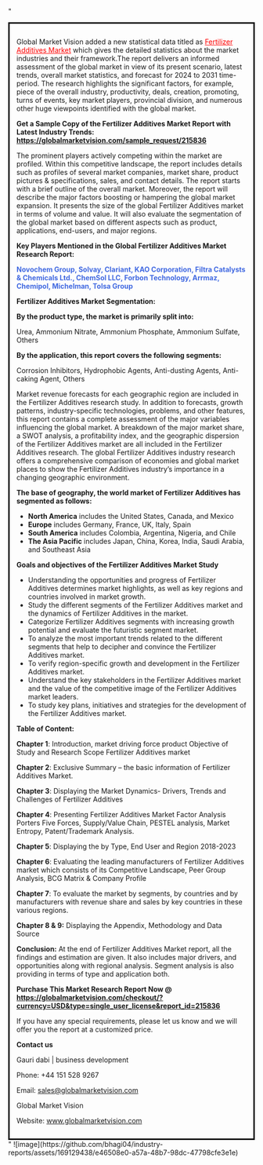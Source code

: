 "<div style='border: 3px solid black; padding: 1em;'>

Global Market Vision added a new statistical data titled as <a style='color: #ff0000;' href='https://globalmarketvision.com/reports/global-fertilizer-additives-market/215836'>Fertilizer Additives Market</a> which gives the detailed statistics about the market industries and their framework.The report delivers an informed assessment of the global market in view of its present scenario, latest trends, overall market statistics, and forecast for 2024 to 2031 time-period. The research highlights the significant factors, for example, piece of the overall industry, productivity, deals, creation, promoting, turns of events, key market players, provincial division, and numerous other huge viewpoints identified with the global market.

<strong>Get a Sample Copy of the Fertilizer Additives Market Report with Latest Industry Trends:</strong><strong> <a style='color: #ff0000;' href='https://globalmarketvision.com/sample_request/215836?utm_source=linkedinPulse&utm_medium=Bhagyashree&utm_campaign=Bhagyashree'><strong>https://globalmarketvision.com/sample_request/215836</strong></a></strong>

The prominent players actively competing within the market are profiled. Within this competitive landscape, the report includes details such as profiles of several market companies, market share, product pictures &amp; specifications, sales, and contact details. The report starts with a brief outline of the overall market. Moreover, the report will describe the major factors boosting or hampering the global market expansion. It presents the size of the global Fertilizer Additives market in terms of volume and value. It will also evaluate the segmentation of the global market based on different aspects such as product, applications, end-users, and major regions.

<strong>Key Players Mentioned in the Global Fertilizer Additives Market Research Report:</strong>

<strong style='color: #4169e1;'>Novochem Group, Solvay, Clariant, KAO Corporation, Filtra Catalysts & Chemicals Ltd., ChemSol LLC, Forbon Technology, Arrmaz, Chemipol, Michelman, Tolsa Group</strong>

<strong>Fertilizer Additives Market Segmentation: </strong>

<strong>By the product type, the market is primarily split into:</strong>

Urea, Ammonium Nitrate, Ammonium Phosphate, Ammonium Sulfate, Others

<strong>By the application, this report covers the following segments:</strong>

Corrosion Inhibitors, Hydrophobic Agents, Anti-dusting Agents, Anti-caking Agent, Others

Market revenue forecasts for each geographic region are included in the Fertilizer Additives research study. In addition to forecasts, growth patterns, industry-specific technologies, problems, and other features, this report contains a complete assessment of the major variables influencing the global market. A breakdown of the major market share, a SWOT analysis, a profitability index, and the geographic dispersion of the Fertilizer Additives market are all included in the Fertilizer Additives research. The global Fertilizer Additives industry research offers a comprehensive comparison of economies and global market places to show the Fertilizer Additives industry’s importance in a changing geographic environment.

<strong>The base of geography, the world market of Fertilizer Additives has segmented as follows:</strong>
<ul>
  <li><strong>North America</strong> includes the United States, Canada, and Mexico</li>
  <li><strong>Europe</strong> includes Germany, France, UK, Italy, Spain</li>
  <li><strong>South America</strong> includes Colombia, Argentina, Nigeria, and Chile</li>
  <li><strong>The Asia Pacific</strong> includes Japan, China, Korea, India, Saudi Arabia, and Southeast Asia</li>
</ul>
<strong>Goals and objectives of the Fertilizer Additives Market Study</strong>
<ul>
  <li>Understanding the opportunities and progress of Fertilizer Additives determines market highlights, as well as key regions and countries involved in market growth.</li>
  <li>Study the different segments of the Fertilizer Additives market and the dynamics of Fertilizer Additives in the market.</li>
  <li>Categorize Fertilizer Additives segments with increasing growth potential and evaluate the futuristic segment market.</li>
  <li>To analyze the most important trends related to the different segments that help to decipher and convince the Fertilizer Additives market.</li>
  <li>To verify region-specific growth and development in the Fertilizer Additives market.</li>
  <li>Understand the key stakeholders in the Fertilizer Additives market and the value of the competitive image of the Fertilizer Additives market leaders.</li>
  <li>To study key plans, initiatives and strategies for the development of the Fertilizer Additives market.</li>
</ul>
<strong>Table of Content:</strong>

<strong>Chapter 1</strong>: Introduction, market driving force product Objective of Study and Research Scope Fertilizer Additives market

<strong>Chapter 2</strong>: Exclusive Summary – the basic information of Fertilizer Additives Market.

<strong>Chapter 3</strong>: Displaying the Market Dynamics- Drivers, Trends and Challenges of Fertilizer Additives

<strong>Chapter 4</strong>: Presenting Fertilizer Additives Market Factor Analysis Porters Five Forces, Supply/Value Chain, PESTEL analysis, Market Entropy, Patent/Trademark Analysis.

<strong>Chapter 5</strong>: Displaying the by Type, End User and Region 2018-2023

<strong>Chapter 6</strong>: Evaluating the leading manufacturers of Fertilizer Additives market which consists of its Competitive Landscape, Peer Group Analysis, BCG Matrix &amp; Company Profile

<strong>Chapter 7</strong>: To evaluate the market by segments, by countries and by manufacturers with revenue share and sales by key countries in these various regions.

<strong>Chapter 8 &amp; 9:</strong> Displaying the Appendix, Methodology and Data Source

<strong>Conclusion:</strong> At the end of Fertilizer Additives Market report, all the findings and estimation are given. It also includes major drivers, and opportunities along with regional analysis. Segment analysis is also providing in terms of type and application both.

<strong>Purchase This Market Research Report Now @</strong><strong> <strong><a style='color: #ff0000;' href='https://globalmarketvision.com/checkout/?currency=USD&type=single_user_license&report_id=215836?utm_source=linkedinPulse&utm_medium=Bhagyashree&utm_campaign=Bhagyashree'>https://globalmarketvision.com/checkout/?currency=USD&type=single_user_license&report_id=215836</a></strong>
</strong>

If you have any special requirements, please let us know and we will offer you the report at a customized price.

<strong>Contact us</strong>

Gauri dabi | business development

Phone: +44 151 528 9267

Email: <a href='mailto:sales@globalmarketvision.com'>sales@globalmarketvision.com</a>

Global Market Vision

Website: <a href='http://www.globalmarketvision.com/'>www.globalmarketvision.com</a>

</div>"
![image](https://github.com/bhagi04/industry-reports/assets/169129438/e46508e0-a57a-48b7-98dc-47798cfe3e1e)
